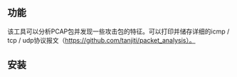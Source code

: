 
功能
------
该工具可以分析PCAP包并发现一些攻击包的特征。可以打印并储存详细的icmp / tcp / udp协议报文（https://github.com/tanjiti/packet_analysis）。

安装
------

